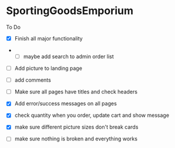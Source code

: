 # SportingGoodsEmporium

To Do
- [x] Finish all major functionality
- - [ ] maybe add search to admin order list
- [ ] Add picture to landing page
- [ ] add comments
- [ ] Make sure all pages have titles and check headers
- [x] Add error/success messages on all pages
- [x] check quantity when you order, update cart and show message
- [x] make sure different picture sizes don't break cards
- [ ] make sure nothing is broken and everything works

